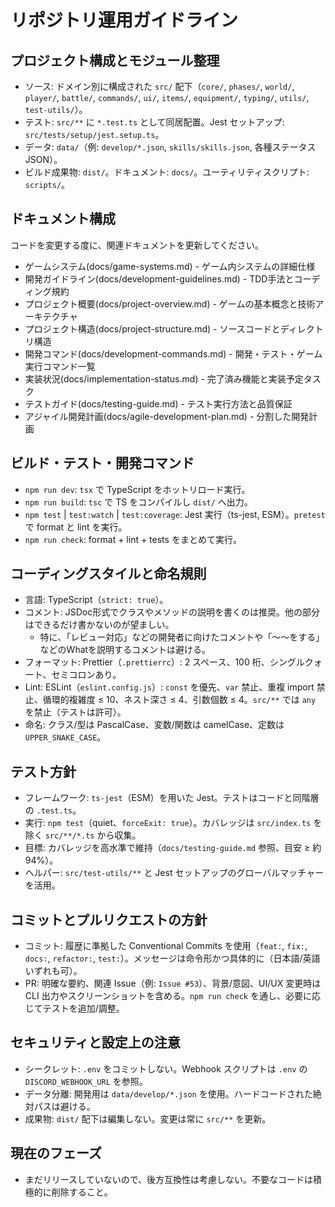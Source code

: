 # リポジトリ運用ガイドライン

## プロジェクト構成とモジュール整理
- ソース: ドメイン別に構成された `src/` 配下（`core/`, `phases/`, `world/`, `player/`, `battle/`, `commands/`, `ui/`, `items/`, `equipment/`, `typing/`, `utils/`, `test-utils/`）。
- テスト: `src/**` に `*.test.ts` として同居配置。Jest セットアップ: `src/tests/setup/jest.setup.ts`。
- データ: `data/`（例: `develop/*.json`, `skills/skills.json`, 各種ステータス JSON）。
- ビルド成果物: `dist/`。ドキュメント: `docs/`。ユーティリティスクリプト: `scripts/`。

## ドキュメント構成
コードを変更する度に、関連ドキュメントを更新してください。
- ゲームシステム(docs/game-systems.md) - ゲーム内システムの詳細仕様
- 開発ガイドライン(docs/development-guidelines.md) - TDD手法とコーディング規約
- プロジェクト概要(docs/project-overview.md) - ゲームの基本概念と技術アーキテクチャ
- プロジェクト構造(docs/project-structure.md) - ソースコードとディレクトリ構造
- 開発コマンド(docs/development-commands.md) - 開発・テスト・ゲーム実行コマンド一覧
- 実装状況(docs/implementation-status.md) - 完了済み機能と実装予定タスク
- テストガイド(docs/testing-guide.md) - テスト実行方法と品質保証
- アジャイル開発計画(docs/agile-development-plan.md) - 分割した開発計画

## ビルド・テスト・開発コマンド
- `npm run dev`: `tsx` で TypeScript をホットリロード実行。
- `npm run build`: `tsc` で TS をコンパイルし `dist/` へ出力。
- `npm test` | `test:watch` | `test:coverage`: Jest 実行（ts-jest, ESM）。`pretest` で format と lint を実行。
- `npm run check`: format + lint + tests をまとめて実行。

## コーディングスタイルと命名規則
- 言語: TypeScript（`strict: true`）。
- コメント: JSDoc形式でクラスやメソッドの説明を書くのは推奨。他の部分はできるだけ書かないのが望ましい。
  - 特に、「レビュー対応」などの開発者に向けたコメントや「〜〜をする」などのWhatを説明するコメントは避ける。
- フォーマット: Prettier（`.prettierrc`）: 2 スペース、100 桁、シングルクォート、セミコロンあり。
- Lint: ESLint（`eslint.config.js`）: `const` を優先、`var` 禁止、重複 import 禁止、循環的複雑度 ≤ 10、ネスト深さ ≤ 4、引数個数 ≤ 4。`src/**` では `any` を禁止（テストは許可）。
- 命名: クラス/型は PascalCase、変数/関数は camelCase、定数は `UPPER_SNAKE_CASE`。

## テスト方針
- フレームワーク: `ts-jest`（ESM）を用いた Jest。テストはコードと同階層の `.test.ts`。
- 実行: `npm test`（quiet、`forceExit: true`）。カバレッジは `src/index.ts` を除く `src/**/*.ts` から収集。
- 目標: カバレッジを高水準で維持（`docs/testing-guide.md` 参照、目安 ≥ 約94%）。
- ヘルパー: `src/test-utils/**` と Jest セットアップのグローバルマッチャーを活用。

## コミットとプルリクエストの方針
- コミット: 履歴に準拠した Conventional Commits を使用（`feat:`, `fix:`, `docs:`, `refactor:`, `test:`）。メッセージは命令形かつ具体的に（日本語/英語いずれも可）。
- PR: 明確な要約、関連 Issue（例: `Issue #53`）、背景/意図、UI/UX 変更時は CLI 出力やスクリーンショットを含める。`npm run check` を通し、必要に応じてテストを追加/調整。

## セキュリティと設定上の注意
- シークレット: `.env` をコミットしない。Webhook スクリプトは `.env` の `DISCORD_WEBHOOK_URL` を参照。
- データ分離: 開発用は `data/develop/*.json` を使用。ハードコードされた絶対パスは避ける。
- 成果物: `dist/` 配下は編集しない。変更は常に `src/**` を更新。

## 現在のフェーズ
- まだリリースしていないので、後方互換性は考慮しない。不要なコードは積極的に削除すること。
